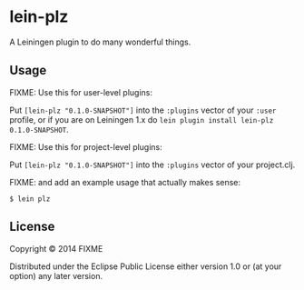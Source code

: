 # lein-plz

A Leiningen plugin to do many wonderful things.

## Usage

FIXME: Use this for user-level plugins:

Put `[lein-plz "0.1.0-SNAPSHOT"]` into the `:plugins` vector of your
`:user` profile, or if you are on Leiningen 1.x do `lein plugin install
lein-plz 0.1.0-SNAPSHOT`.

FIXME: Use this for project-level plugins:

Put `[lein-plz "0.1.0-SNAPSHOT"]` into the `:plugins` vector of your project.clj.

FIXME: and add an example usage that actually makes sense:

    $ lein plz

## License

Copyright © 2014 FIXME

Distributed under the Eclipse Public License either version 1.0 or (at
your option) any later version.
